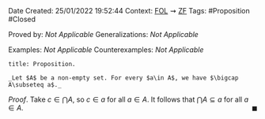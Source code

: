 <br />
<br />

Date Created: 25/01/2022 19:52:44
Context: [$\textrm{FOL}$](obsidian://open?file=First%20Order%20Logic)$\,\,\rightsquigarrow\,\,$[$\textrm{ZF}$](obsidian://open?file=Zermelo-Fraenkel%20Set%20Theory)
Tags: #Proposition #Closed 

Proved by: _Not Applicable_
Generalizations: _Not Applicable_

Examples: _Not Applicable_
Counterexamples: _Not Applicable_

``` ad-Proposition
title: Proposition.

_Let $A$ be a non-empty set. For every $a\in A$, we have $\bigcap A\subseteq a$._

```

_Proof_. Take $c\in\bigcap A$, so $c\in a$ for all $a\in A$. It follows that $\bigcap A\subseteq a$ for all $a\in A$.<span style="float:right;">$\blacksquare$</span>
